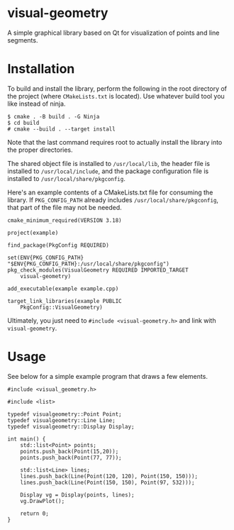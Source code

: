 # visual-geometry
A simple graphical library based on Qt for visualization of points and line segments.

# Installation
To build and install the library, perform the following in the root directory of the project (where `CMakeLists.txt` is located). Use whatever build tool you like instead of ninja.
```
$ cmake . -B build . -G Ninja
$ cd build
# cmake --build . --target install
```

Note that the last command requires root to actually install the library into the proper directories.

The shared object file is installed to `/usr/local/lib`, the header file is installed to `/usr/local/include`, and the package configuration file is installed to `/usr/local/share/pkgconfig`.

Here's an example contents of a CMakeLists.txt file for consuming the library. If `PKG_CONFIG_PATH` already includes `/usr/local/share/pkgconfig`, that part of the file may not be needed.
```
cmake_minimum_required(VERSION 3.18)

project(example)

find_package(PkgConfig REQUIRED)

set(ENV{PKG_CONFIG_PATH} "$ENV{PKG_CONFIG_PATH}:/usr/local/share/pkgconfig")
pkg_check_modules(VisualGeometry REQUIRED IMPORTED_TARGET
    visual-geometry)

add_executable(example example.cpp)

target_link_libraries(example PUBLIC
    PkgConfig::VisualGeometry)
```

Ultimately, you just need to `#include <visual-geometry.h>` and link with `visual-geometry`.

# Usage
See below for a simple example program that draws a few elements.
```
#include <visual_geometry.h>

#include <list>

typedef visualgeometry::Point Point;
typedef visualgeometry::Line Line;
typedef visualgeometry::Display Display;

int main() {
    std::list<Point> points;
    points.push_back(Point(15,20));
    points.push_back(Point(77, 77));

    std::list<Line> lines;
    lines.push_back(Line(Point(120, 120), Point(150, 150)));
    lines.push_back(Line(Point(150, 150), Point(97, 532)));

    Display vg = Display(points, lines);
    vg.DrawPlot();

    return 0;
}
```
